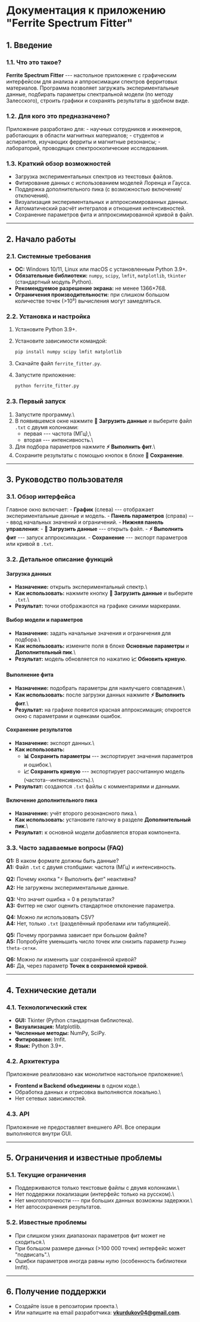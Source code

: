 # Документация к приложению "Ferrite Spectrum Fitter"

## 1. Введение

### 1.1. Что это такое?

**Ferrite Spectrum Fitter** --- настольное приложение с графическим
интерфейсом для анализа и аппроксимации спектров ферритовых материалов.
Программа позволяет загружать экспериментальные данные, подбирать
параметры спектральной модели (по методу Залесского), строить графики и
сохранять результаты в удобном виде.

### 1.2. Для кого это предназначено?

Приложение разработано для: - научных сотрудников и инженеров,
работающих в области магнитных материалов; - студентов и аспирантов,
изучающих ферриты и магнитные резонансы; - лабораторий, проводящих
спектроскопические исследования.

### 1.3. Краткий обзор возможностей

-   Загрузка экспериментальных спектров из текстовых файлов.
-   Фитирование данных с использованием моделей Лоренца и Гаусса.
-   Поддержка дополнительного пика (с возможностью
    включения/отключения).
-   Визуализация экспериментальных и аппроксимированных данных.
-   Автоматический расчёт интегралов и отношения интенсивностей.
-   Сохранение параметров фита и аппроксимированной кривой в файл.

------------------------------------------------------------------------

## 2. Начало работы

### 2.1. Системные требования

-   **ОС:** Windows 10/11, Linux или macOS с установленным Python 3.9+.
-   **Обязательные библиотеки:** `numpy`, `scipy`, `lmfit`,
    `matplotlib`, `tkinter` (стандартный модуль Python).
-   **Рекомендуемое разрешение экрана:** не менее 1366×768.
-   **Ограничения производительности:** при слишком большом количестве
    точек (\>10⁵) вычисления могут замедляться.

### 2.2. Установка и настройка

1.  Установите Python 3.9+.

2.  Установите зависимости командой:

    ``` bash
    pip install numpy scipy lmfit matplotlib
    ```

3.  Скачайте файл `ferrite_fitter.py`.

4.  Запустите приложение:

    ``` bash
    python ferrite_fitter.py
    ```

### 2.3. Первый запуск

1.  Запустите программу.\
2.  В появившемся окне нажмите **📂 Загрузить данные** и выберите файл
    `.txt` с двумя колонками:
    -   первая --- частота (МГц),\
    -   вторая --- интенсивность.\
3.  Для подбора параметров нажмите **⚡ Выполнить фит**.\
4.  Сохраните результаты с помощью кнопок в блоке **💾 Сохранение**.

------------------------------------------------------------------------

## 3. Руководство пользователя

### 3.1. Обзор интерфейса

Главное окно включает: - **График** (слева) --- отображает
экспериментальные данные и модель. - **Панель параметров** (справа) ---
ввод начальных значений и ограничений. - **Нижняя панель управления**: -
**📂 Загрузить данные** --- открыть файл. - **⚡ Выполнить фит** ---
запуск аппроксимации. - **Сохранение** --- экспорт параметров или кривой
в `.txt`.

### 3.2. Детальное описание функций

#### Загрузка данных

-   **Назначение:** открыть экспериментальный спектр.\
-   **Как использовать:** нажмите кнопку **📂 Загрузить данные** и
    выберите `.txt`.\
-   **Результат:** точки отображаются на графике синими маркерами.

#### Выбор модели и параметров

-   **Назначение:** задать начальные значения и ограничения для
    подбора.\
-   **Как использовать:** измените поля в блоке **Основные параметры** и
    **Дополнительный пик**.\
-   **Результат:** модель обновляется по нажатию **📈 Обновить кривую**.

#### Выполнение фита

-   **Назначение:** подобрать параметры для наилучшего совпадения.\
-   **Как использовать:** после загрузки данных нажмите **⚡ Выполнить
    фит**.\
-   **Результат:** на графике появится красная аппроксимация; откроется
    окно с параметрами и оценками ошибок.

#### Сохранение результатов

-   **Назначение:** экспорт данных.\
-   **Как использовать:**
    -   **📊 Сохранить параметры** --- экспортирует значения параметров
        и ошибок.\
    -   **📈 Сохранить кривую** --- экспортирует рассчитанную модель
        (частота--интенсивность).\
-   **Результат:** создаются `.txt` файлы с комментариями и данными.

#### Включение дополнительного пика

-   **Назначение:** учёт второго резонансного пика.\
-   **Как использовать:** установите галочку в разделе **Дополнительный
    пик**.\
-   **Результат:** к основной модели добавляется вторая компонента.

### 3.3. Часто задаваемые вопросы (FAQ)

**Q1:** В каком формате должны быть данные?\
**A1:** Файл `.txt` с двумя столбцами: частота (МГц) и интенсивность.

**Q2:** Почему кнопка "⚡ Выполнить фит" неактивна?\
**A2:** Не загружены экспериментальные данные.

**Q3:** Что значит ошибка = 0 в результатах?\
**A3:** Фиттер не смог оценить стандартное отклонение параметра.

**Q4:** Можно ли использовать CSV?\
**A4:** Нет, только `.txt` (разделённый пробелами или табуляцией).

**Q5:** Почему программа зависает при большом файле?\
**A5:** Попробуйте уменьшить число точек или снизить параметр
`Размер theta-сетки`.

**Q6:** Можно ли изменить шаг сохранённой кривой?\
**A6:** Да, через параметр **Точек в сохраняемой кривой**.

------------------------------------------------------------------------

## 4. Технические детали

### 4.1. Технологический стек

-   **GUI:** Tkinter (Python стандартная библиотека).
-   **Визуализация:** Matplotlib.
-   **Численные методы:** NumPy, SciPy.
-   **Фитирование:** lmfit.
-   **Язык:** Python 3.9+.

### 4.2. Архитектура

Приложение реализовано как монолитное настольное приложение:\
- **Frontend и Backend объединены** в одном коде.\
- Обработка данных и отрисовка выполняются локально.\
- Нет сетевых зависимостей.

### 4.3. API

Приложение не предоставляет внешнего API. Все операции выполняются
внутри GUI.

------------------------------------------------------------------------

## 5. Ограничения и известные проблемы

### 5.1. Текущие ограничения

-   Поддерживаются только текстовые файлы с двумя колонками.\
-   Нет поддержки локализации (интерфейс только на русском).\
-   Нет многопоточности --- при больших данных возможны задержки.\
-   Нет автосохранения результатов.

### 5.2. Известные проблемы

-   При слишком узких диапазонах параметров фит может не сходиться.\
-   При большом размере данных (\>100 000 точек) интерфейс может
    "подвисать".\
-   Ошибки параметров иногда равны нулю (особенность библиотеки lmfit).

------------------------------------------------------------------------

## 6. Получение поддержки

-   Создайте issue в репозитории проекта.\
-   Или напишите на email разработчика: **vkurdukov04@gmail.com**.
